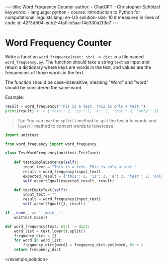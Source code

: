 <exercise>
<description>
---
title: Word Frequency Counter
author:
- ChatGPT
- Christopher Schölzel
keywords:
- language: python
- course: Introduction to Python for computational linguists
lang: en-US
solution-size: 10  # measured in lines of code
id: 42f3d804-ecb2-4fa0-b5aa-14e330a2f3e7
---

# Word Frequency Counter

Write a function `word_frequency(text: str) -> dict` in a file named `word_frequency.py`. The function should take a string `text` as input and return a dictionary where keys are words in the text, and values are the frequencies of those words in the text.

The function should be case-insensitive, meaning "Word" and "word" should be considered the same word.

Example:

```python
result = word_frequency("This is a test. This is only a test.")
print(result) # -> {'this': 2, 'is': 2, 'a': 2, 'test': 2, 'only': 1}
```

> Tip: You can use the `split()` method to split the text into words and `lower()` method to convert words to lowercase.

</description>
<unittest>

```python
import unittest

from word_frequency import word_frequency

class TestWordFrequency(unittest.TestCase):
    
    def testSimpleSentence(self):
        input_text = "This is a test. This is only a test."
        result = word_frequency(input_text)
        expected_result = {'this': 2, 'is': 2, 'a': 2, 'test': 2, 'only': 1}
        self.assertEqual(expected_result, result)

    def testEmptyText(self):
        input_text = ""
        result = word_frequency(input_text)
        self.assertEqual({}, result)

if __name__ == '__main__':
    unittest.main()
```

</unittest>
<example_solution>

```python
def word_frequency(text: str) -> dict:
    word_list = text.lower().split()
    frequency_dict = {}
    for word in word_list:
        frequency_dict[word] = frequency_dict.get(word, 0) + 1
    return frequency_dict
```
</example_solution>
</exercise>